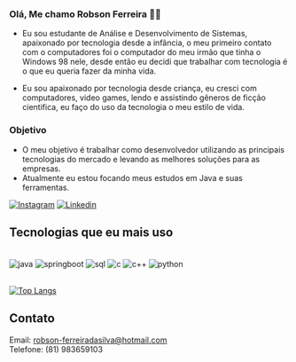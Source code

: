 ### Olá, Me chamo Robson Ferreira 👩‍💻

- Eu sou estudante de Análise e Desenvolvimento de Sistemas, apaixonado por tecnologia desde a infância, o meu primeiro contato com o computadores foi o computador do meu irmão que tinha o Windows 98 nele, desde então eu decidi que trabalhar com tecnologia é o que eu queria fazer da minha vida. 

- Eu sou apaixonado por tecnologia desde criança, eu cresci com computadores, video games, lendo e assistindo gêneros de ficção cientifica, eu faço do uso da tecnologia o meu estilo de vida. 

### Objetivo

- O meu objetivo é trabalhar como desenvolvedor utilizando as principais tecnologias do mercado e levando as melhores soluções para as empresas. 
- Atualmente eu estou focando meus estudos em Java e suas ferramentas.

[![Instagram](https://img.shields.io/badge/Instagram-E4405F?style=for-the-badge&logo=instagram&logoColor=white)](https://www.instagram.com/rob_ferreira88/) [![Linkedin](https://img.shields.io/badge/LinkedIn-0077B5?style=for-the-badge&logo=linkedin&logoColor=white)](https://www.linkedin.com/in/robson-ferreira-508247134/)

## Tecnologias que eu mais uso 

<div style="display: inline_block"><br/>
<img align="center" alt="java"src="https://img.shields.io/badge/Java-ED8B00?style=for-the-badge&logo=java&logoColor=white" /> <img align="center" alt="springboot"src="https://img.shields.io/badge/Spring-6DB33F?style=for-the-badge&logo=spring&logoColor=white"/> <img align="center" alt="sql"src="https://img.shields.io/badge/MySQL-00000F?style=for-the-badge&logo=mysql&logoColor=white"/> <img align="center" alt="c"src="https://img.shields.io/badge/C-00599C?style=for-the-badge&logo=c&logoColor=white"/> <img align="center" alt="c++"src="https://img.shields.io/badge/C%2B%2B-00599C?style=for-the-badge&logo=c%2B%2B&logoColor=white"/> <img align="center" alt="python"src="https://img.shields.io/badge/Python-14354C?style=for-the-badge&logo=python&logoColor=white"/> </div><br> 

[![Top Langs](https://github-readme-stats.vercel.app/api/top-langs/?username=RobsonFe&layout=compact)](https://github.com/anuraghazra/github-readme-stats)
## Contato

Email: robson-ferreiradasilva@hotmail.com<br>
Telefone: (81) 983659103
